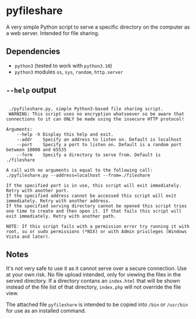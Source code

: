 # pyfileshare
A very simple Python script to serve a specific directory on the computer as a web server. Intended for file sharing. 

## Dependencies
* `python3` (tested to work with `python3.10`)
* `python3` modules `os`, `sys`, `random`, `http.server`

## `--help` output
```

 ./pyfileshare.py, simple Python3-based file sharing script.
 WARNING: This script uses no encryption whatsoever so be aware that connections to it can ONLY be made using the insecure HTTP protocol!

Arguments:
    --help -h Display this help and exit.
    --addr    Specify an address to listen on. Default is localhost
    --port    Specify a port to listen on. Default is a random port between 10000 and 65535
    --form    Specify a directory to serve from. Default is ./fileshare

A call with no arguments is equal to the following call:
./pyfileshare.py --address=localhost --from=./fileshare

If the specified port is in use, this script will exit immediately. Retry with another port.
If the specified address cannot be accessed this script will exit immediately. Retry with another address.
If the specified serving directory cannot be opened this script tries one time to create and then open it. If that fails this script will exit immediately. Retry with another path.

NOTE: If this script fails with a permission error try running it with root, su or sudo permissions (*NIX) or with Admin privileges (Windows Vista and later).

```
## Notes
It's not very safe to use it as it cannot serve over a secure connection. Use at your own risk. No file upload intended, only for viewing the files in the served directory. If a directory contans an `index.html` that will be shown instead of the file list of that directory, `index.php` will not override the file view. 

The attached file `pyfileshare` is intended to be copied into `/bin` or `/usr/bin` for use as an installed command. 
